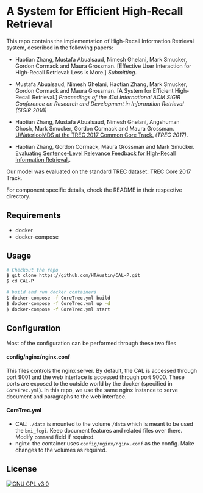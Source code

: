 # A System for Efficient High-Recall Retrieval

This repo contains the implementation of High-Recall Information Retrieval system, described in the following papers:

+ Haotian Zhang, Mustafa Abualsaud, Nimesh Ghelani, Mark Smucker, Gordon Cormack and Maura Grossman. [Effective User Interaction for High-Recall Retrieval: Less is More.] *Submitting*.

+ Mustafa Abualsaud, Nimesh Ghelani, Haotian Zhang, Mark Smucker, Gordon Cormack and Maura Grossman. [A System for Efficient High-Recall Retrieval.] *Proceedings of the 41st International ACM SIGIR Conference on Research and Development in Information Retrieval (SIGIR 2018)*

+ Haotian Zhang, Mustafa Abualsaud, Nimesh Ghelani, Angshuman Ghosh, Mark Smucker, Gordon Cormack and Maura Grossman. [UWaterlooMDS at the TREC 2017 Common Core Track.](https://trec.nist.gov/pubs/trec26/papers/UWaterlooMDS-CC.pdf) *(TREC 2017)*.

+ Haotian Zhang, Gordon Cormack, Maura Grossman and Mark Smucker. [Evaluating Sentence-Level Relevance Feedback for High-Recall Information Retrieval.](https://arxiv.org/abs/1803.08988).


Our model was evaluated on the standard TREC dataset: TREC Core 2017 Track. 

For component specific details, check the README in their respective directory.

Requirements
-----------

* docker
* docker-compose

Usage
-----------

```bash
# Checkout the repo
$ git clone https://github.com/HTAustin/CAL-P.git
$ cd CAL-P

# build and run docker containers
$ docker-compose -f CoreTrec.yml build
$ docker-compose -f CoreTrec.yml up -d
$ docker-compose -f CoreTrec.yml start

```

Configuration
-----------

Most of the configuration can be performed through these two files

#### config/nginx/nginx.conf

This files controls the nginx server. By default, the CAL is accessed through port 9001
and the web interface is accessed through port 9000. These ports are exposed to 
the outside world by the docker (specified in `CoreTrec.yml`). In this repo, we
use the same nginx instance to serve document and paragraphs to the web interface.

#### CoreTrec.yml

- CAL: `./data` is mounted to the volume `/data` which is meant to be used the `bmi_fcgi`. Keep document features
and related files over there. Modify `command` field if required.
- nginx: the container uses `config/nginx/nginx.conf` as the config. Make changes to the volumes as required.

License
--------
[![GNU GPL v3.0](http://www.gnu.org/graphics/gplv3-127x51.png)](http://www.gnu.org/licenses/gpl.html) 
